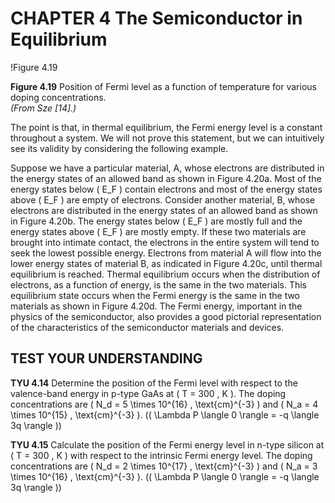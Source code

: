 # CHAPTER 4 The Semiconductor in Equilibrium

!Figure 4.19

**Figure 4.19** Position of Fermi level as a function of temperature for various doping concentrations.  
*(From Sze [14].)*

The point is that, in thermal equilibrium, the Fermi energy level is a constant throughout a system. We will not prove this statement, but we can intuitively see its validity by considering the following example.

Suppose we have a particular material, A, whose electrons are distributed in the energy states of an allowed band as shown in Figure 4.20a. Most of the energy states below \( E_F \) contain electrons and most of the energy states above \( E_F \) are empty of electrons. Consider another material, B, whose electrons are distributed in the energy states of an allowed band as shown in Figure 4.20b. The energy states below \( E_F \) are mostly full and the energy states above \( E_F \) are mostly empty. If these two materials are brought into intimate contact, the electrons in the entire system will tend to seek the lowest possible energy. Electrons from material A will flow into the lower energy states of material B, as indicated in Figure 4.20c, until thermal equilibrium is reached. Thermal equilibrium occurs when the distribution of electrons, as a function of energy, is the same in the two materials. This equilibrium state occurs when the Fermi energy is the same in the two materials as shown in Figure 4.20d. The Fermi energy, important in the physics of the semiconductor, also provides a good pictorial representation of the characteristics of the semiconductor materials and devices.

## TEST YOUR UNDERSTANDING

**TYU 4.14** Determine the position of the Fermi level with respect to the valence-band energy in p-type GaAs at \( T = 300 \, K \). The doping concentrations are \( N_d = 5 \times 10^{16} \, \text{cm}^{-3} \) and \( N_a = 4 \times 10^{15} \, \text{cm}^{-3} \). (\( \Lambda P \langle 0 \rangle = -q \langle 3q \rangle \))

**TYU 4.15** Calculate the position of the Fermi energy level in n-type silicon at \( T = 300 \, K \) with respect to the intrinsic Fermi energy level. The doping concentrations are \( N_d = 2 \times 10^{17} \, \text{cm}^{-3} \) and \( N_a = 3 \times 10^{16} \, \text{cm}^{-3} \). (\( \Lambda P \langle 0 \rangle = -q \langle 3q \rangle \))